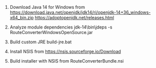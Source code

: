1. Download Java 14 for Windows from 
   https://download.java.net/openjdk/jdk14/ri/openjdk-14+36_windows-x64_bin.zip
   https://adoptopenjdk.net/releases.html
   
2. Analyze module dependencies
   jdk-14\bin\jdeps -s RouteConverterWindowsOpenSource.jar

3. Build custom JRE 
   build-jre.bat

4. Install NSIS from https://nsis.sourceforge.io/Download
   
5. Build installer with NSIS from RouteConverterBundle.nsi

    


